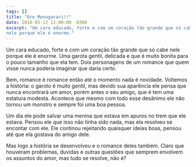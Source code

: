 ```yaml
---
tags: []
title: "Ore Monogarari!!"
date: 2016-05-12 12:00:00 -0300
excerpt: "Um cara educado, forte e com um coração tão grande que só cabe
nele porque ele é enorme."
---
```


Um cara educado, forte e com um coração tão grande que só cabe nele porque
ele é enorme. Uma garota gentil, delicada e que é muito bonita para o pouco
tamanho que ela tem. Dois personagens de um romance que quem visse nunca
poderia imaginar que daria certo.

Bem, romance é romance então até o momento nada é novidade. Voltemos a
história: o garoto é muito gentil, mas devido sua aparência ele pensa que
nunca encontrará um amor, porém antes o seu amigo, que é tem uma estatura
modesta. Acontece que mesmo com todo esse desânimo ele não tornou um
monstro e sempre foi uma boa pessoa.

Um dia ele pode salvar uma menina que estava em apuros no trem que ele
estava. Pensou ele que isso não tinha sido nada, mas ela resolveu se
encontar com ele. Ele continou rejeitando quaisquer ideias boas, pensou até
que ela gostava do amigo dele.

Mas logo a história se desenvolveu e o romance deles também. Claro que
houveram problemas, duvidas e outras questões que semprem envolvem os
assuntos do amor, mas tudo se resolve, não é?
